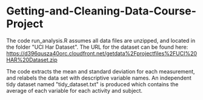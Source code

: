 # Getting-and-Cleaning-Data-Course-Project

The code run_analysis.R assumes all data files are unzipped, and located in the folder "UCI Har Dataset". The URL for the dataset can be found here:
https://d396qusza40orc.cloudfront.net/getdata%2Fprojectfiles%2FUCI%20HAR%20Dataset.zip

The code extracts the mean and standard deviation for each measurement, and relabels the data set with descriptive variable names.
An independent tidy dataset named "tidy_dataset.txt" is produced which contains the average of each variable for each activity and subject.
